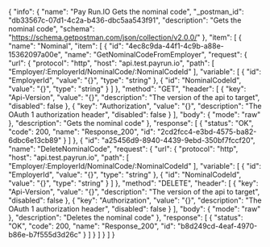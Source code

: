 {
  "info": {
    "name": "Pay Run.IO Gets the nominal code",
    "_postman_id": "db33567c-07d1-4c2a-b436-dbc5aa543f91",
    "description": "Gets the nominal code",
    "schema": "https://schema.getpostman.com/json/collection/v2.0.0/"
  },
  "item": [
    {
      "name": "Nominal",
      "item": [
        {
          "id": "4ec8c9da-44f1-4c9b-a88e-15362097a00e",
          "name": "GetNominalCodeFromEmployer",
          "request": {
            "url": {
              "protocol": "http",
              "host": "api.test.payrun.io",
              "path": [
                "Employer/:EmployerId/NominalCode/:NominalCodeId"
              ],
              "variable": [
                {
                  "id": "EmployerId",
                  "value": "{}",
                  "type": "string"
                },
                {
                  "id": "NominalCodeId",
                  "value": "{}",
                  "type": "string"
                }
              ]
            },
            "method": "GET",
            "header": [
              {
                "key": "Api-Version",
                "value": "{}",
                "description": "The version of the api to target",
                "disabled": false
              },
              {
                "key": "Authorization",
                "value": "{}",
                "description": "The OAuth 1 authorization header",
                "disabled": false
              }
            ],
            "body": {
              "mode": "raw"
            },
            "description": "Gets the nominal code"
          },
          "response": [
            {
              "status": "OK",
              "code": 200,
              "name": "Response_200",
              "id": "2cd2fcc4-e3bd-4575-ba82-6dbc6e13cb89"
            }
          ]
        },
        {
          "id": "a25456d9-8940-4439-9ebd-350bf7fccf20",
          "name": "DeleteNominalCode",
          "request": {
            "url": {
              "protocol": "http",
              "host": "api.test.payrun.io",
              "path": [
                "Employer/:EmployerId/NominalCode/:NominalCodeId"
              ],
              "variable": [
                {
                  "id": "EmployerId",
                  "value": "{}",
                  "type": "string"
                },
                {
                  "id": "NominalCodeId",
                  "value": "{}",
                  "type": "string"
                }
              ]
            },
            "method": "DELETE",
            "header": [
              {
                "key": "Api-Version",
                "value": "{}",
                "description": "The version of the api to target",
                "disabled": false
              },
              {
                "key": "Authorization",
                "value": "{}",
                "description": "The OAuth 1 authorization header",
                "disabled": false
              }
            ],
            "body": {
              "mode": "raw"
            },
            "description": "Deletes the nominal code"
          },
          "response": [
            {
              "status": "OK",
              "code": 200,
              "name": "Response_200",
              "id": "b8d249cd-4eaf-4970-b86e-b7f555d3d26c"
            }
          ]
        }
      ]
    }
  ]
}